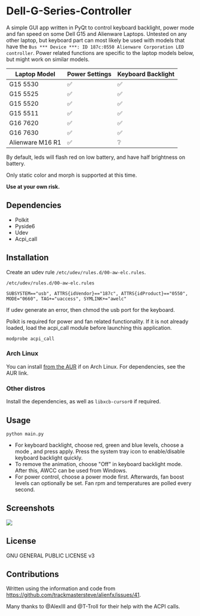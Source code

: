 # Dell-G-Series-Controller
A simple GUI app written in PyQt to control keyboard backlight, power mode and fan speed on some Dell G15 and Alienware Laptops. Untested on any other laptop, but keyboard part can most likely be used with models that have the ```Bus *** Device ***: ID 187c:0550 Alienware Corporation LED controller```. Power related functions are specific to the laptop models below, but might work on similar models.

| Laptop Model     |    Power Settings    | Keyboard Backlight |
|------------------| -------------------- |--------------------|
| G15 5530         |  :white_check_mark:  | :white_check_mark: |
| G15 5525         |  :white_check_mark:  | :white_check_mark: |
| G15 5520         |  :white_check_mark:  | :white_check_mark: |
| G15 5511         |  :white_check_mark:  | :white_check_mark: |
| G16 7620         |  :white_check_mark:  | :white_check_mark: |
| G16 7630         |  :white_check_mark:  | :white_check_mark: |
| Alienware M16 R1 |  :white_check_mark:  | :grey_question:    |



By default, leds will flash red on low battery, and have half brightness on battery.

Only static color and morph is supported at this time. 
 
**Use at your own risk.**

## Dependencies
- Polkit
- Pyside6
- Udev
- Acpi_call

## Installation

Create an udev rule ```/etc/udev/rules.d/00-aw-elc.rules```.

```
/etc/udev/rules.d/00-aw-elc.rules

SUBSYSTEM=="usb", ATTRS{idVendor}=="187c", ATTRS{idProduct}=="0550", MODE="0660", TAG+="uaccess", SYMLINK+="awelc"
```
If udev generate an error, then chmod the usb port for the keyboard.

Polkit is required for power and fan related functionality. If it is not already loaded, load the acpi_call module before launching this application.
```
modprobe acpi_call
```


### Arch Linux
You can install [from the AUR](https://aur.archlinux.org/packages/dell-g15-controller) if on Arch Linux. For dependencies, see the AUR link.

### Other distros
Install the dependencies, as well as `libxcb-cursor0` if required.


## Usage
```
python main.py
```
- For keyboard backlight, choose red, green and blue levels, choose a mode , and press apply. Press the system tray icon to enable/disable keyboard backlight quickly.
- To remove the animation, choose "Off" in keyboard backlight mode. After this, AWCC can be used from Windows.
- For power control, choose a power mode first. Afterwards, fan boost levels can optionally be set. Fan rpm and temperatures are polled every second.

## Screenshots
![](window.png)

## License
GNU GENERAL PUBLIC LICENSE v3

## Contributions
Written using the information and code from https://github.com/trackmastersteve/alienfx/issues/41. 

Many thanks to @AlexIII and @T-Troll for their help with the ACPI calls.

